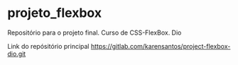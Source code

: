 # projeto_flexbox
Repositório para o projeto final. Curso de CSS-FlexBox. Dio


Link do repósitório principal
https://gitlab.com/karensantos/project-flexbox-dio.git
